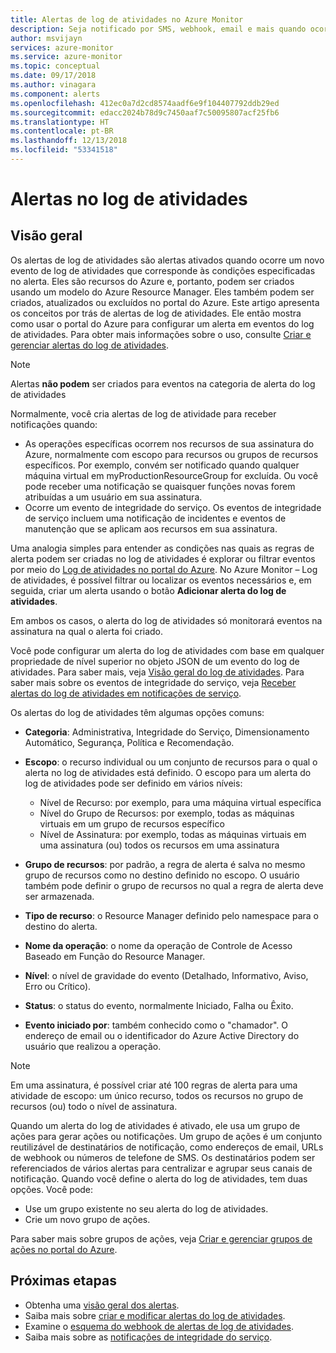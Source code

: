 ```yaml
---
title: Alertas de log de atividades no Azure Monitor
description: Seja notificado por SMS, webhook, email e mais quando ocorrerem determinados eventos no log de atividades.
author: msvijayn
services: azure-monitor
ms.service: azure-monitor
ms.topic: conceptual
ms.date: 09/17/2018
ms.author: vinagara
ms.component: alerts
ms.openlocfilehash: 412ec0a7d2cd8574aadf6e9f104407792ddb29ed
ms.sourcegitcommit: edacc2024b78d9c7450aaf7c50095807acf25fb6
ms.translationtype: HT
ms.contentlocale: pt-BR
ms.lasthandoff: 12/13/2018
ms.locfileid: "53341518"
---
```

# <a name="alerts-on-activity-log"></a>Alertas no log de atividades 

## <a name="overview"></a>Visão geral
Os alertas de log de atividades são alertas ativados quando ocorre um novo evento de log de atividades que corresponde às condições especificadas no alerta. Eles são recursos do Azure e, portanto, podem ser criados usando um modelo do Azure Resource Manager. Eles também podem ser criados, atualizados ou excluídos no portal do Azure. Este artigo apresenta os conceitos por trás de alertas de log de atividades. Ele então mostra como usar o portal do Azure para configurar um alerta em eventos do log de atividades. Para obter mais informações sobre o uso, consulte [Criar e gerenciar alertas do log de atividades](../../azure-monitor/platform/alerts-activity-log.md).

> [!NOTE]
> Alertas **não podem** ser criados para eventos na categoria de alerta do log de atividades

Normalmente, você cria alertas de log de atividade para receber notificações quando:

* As operações específicas ocorrem nos recursos de sua assinatura do Azure, normalmente com escopo para recursos ou grupos de recursos específicos. Por exemplo, convém ser notificado quando qualquer máquina virtual em myProductionResourceGroup for excluída. Ou você pode receber uma notificação se quaisquer funções novas forem atribuídas a um usuário em sua assinatura.
* Ocorre um evento de integridade do serviço. Os eventos de integridade de serviço incluem uma notificação de incidentes e eventos de manutenção que se aplicam aos recursos em sua assinatura.

Uma analogia simples para entender as condições nas quais as regras de alerta podem ser criadas no log de atividades é explorar ou filtrar eventos por meio do [Log de atividades no portal do Azure](../../monitoring-and-diagnostics/monitoring-overview-activity-logs.md#query-the-activity-log-in-the-azure-portal). No Azure Monitor – Log de atividades, é possível filtrar ou localizar os eventos necessários e, em seguida, criar um alerta usando o botão **Adicionar alerta do log de atividades**.

Em ambos os casos, o alerta do log de atividades só monitorará eventos na assinatura na qual o alerta foi criado.

Você pode configurar um alerta do log de atividades com base em qualquer propriedade de nível superior no objeto JSON de um evento do log de atividades. Para saber mais, veja [Visão geral do log de atividades](./../../monitoring-and-diagnostics/monitoring-overview-activity-logs.md#categories-in-the-activity-log). Para saber mais sobre os eventos de integridade do serviço, veja [Receber alertas do log de atividades em notificações de serviço](./../../azure-monitor/platform/alerts-activity-log-service-notifications.md). 

Os alertas do log de atividades têm algumas opções comuns:

- **Categoria**: Administrativa, Integridade do Serviço, Dimensionamento Automático, Segurança, Política e Recomendação. 
- **Escopo**: o recurso individual ou um conjunto de recursos para o qual o alerta no log de atividades está definido. O escopo para um alerta do log de atividades pode ser definido em vários níveis:
    - Nível de Recurso: por exemplo, para uma máquina virtual específica
    - Nível do Grupo de Recursos: por exemplo, todas as máquinas virtuais em um grupo de recursos específico
    - Nível de Assinatura: por exemplo, todas as máquinas virtuais em uma assinatura (ou) todos os recursos em uma assinatura
- **Grupo de recursos**: por padrão, a regra de alerta é salva no mesmo grupo de recursos como no destino definido no escopo. O usuário também pode definir o grupo de recursos no qual a regra de alerta deve ser armazenada.
- **Tipo de recurso**: o Resource Manager definido pelo namespace para o destino do alerta.

- **Nome da operação**: o nome da operação de Controle de Acesso Baseado em Função do Resource Manager.
- **Nível**: o nível de gravidade do evento (Detalhado, Informativo, Aviso, Erro ou Crítico).
- **Status**: o status do evento, normalmente Iniciado, Falha ou Êxito.
- **Evento iniciado por**: também conhecido como o "chamador". O endereço de email ou o identificador do Azure Active Directory do usuário que realizou a operação.

> [!NOTE]
> Em uma assinatura, é possível criar até 100 regras de alerta para uma atividade de escopo: um único recurso, todos os recursos no grupo de recursos (ou) todo o nível de assinatura.

Quando um alerta do log de atividades é ativado, ele usa um grupo de ações para gerar ações ou notificações. Um grupo de ações é um conjunto reutilizável de destinatários de notificação, como endereços de email, URLs de webhook ou números de telefone de SMS. Os destinatários podem ser referenciados de vários alertas para centralizar e agrupar seus canais de notificação. Quando você define o alerta do log de atividades, tem duas opções. Você pode:

* Use um grupo existente no seu alerta do log de atividades.
* Crie um novo grupo de ações.

Para saber mais sobre grupos de ações, veja [Criar e gerenciar grupos de ações no portal do Azure](../../azure-monitor/platform/action-groups.md).


## <a name="next-steps"></a>Próximas etapas
- Obtenha uma [visão geral dos alertas](../../azure-monitor/platform/alerts-overview.md).
- Saiba mais sobre [criar e modificar alertas do log de atividades](../../azure-monitor/platform/alerts-activity-log.md).
- Examine o [esquema do webhook de alertas de log de atividades](activity-log-alerts-webhook.md).
- Saiba mais sobre as [notificações de integridade do serviço](../../monitoring-and-diagnostics/monitoring-service-notifications.md).

